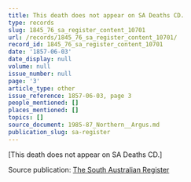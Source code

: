 ```yaml
---
title: This death does not appear on SA Deaths CD.
type: records
slug: 1845_76_sa_register_content_10701
url: /records/1845_76_sa_register_content_10701/
record_id: 1845_76_sa_register_content_10701
date: '1857-06-03'
date_display: null
volume: null
issue_number: null
page: '3'
article_type: other
issue_reference: 1857-06-03, page 3
people_mentioned: []
places_mentioned: []
topics: []
source_document: 1985-87_Northern__Argus.md
publication_slug: sa-register
---
```


[This death does not appear on SA Deaths CD.]

Source publication: [The South Australian Register](/publications/sa-register/)
